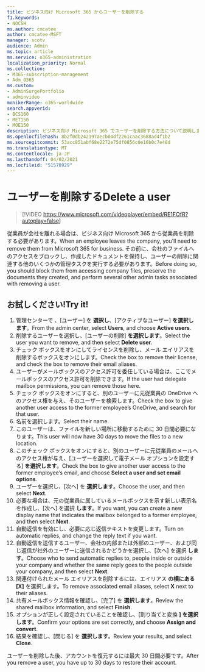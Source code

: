 ```yaml
---
title: ビジネス向け Microsoft 365 からユーザーを削除する
f1.keywords:
- NOCSH
ms.author: cmcatee
author: cmcatee-MSFT
manager: scotv
audience: Admin
ms.topic: article
ms.service: o365-administration
localization_priority: Normal
ms.collection:
- M365-subscription-management
- Adm_O365
ms.custom:
- AdminSurgePortfolio
- adminvideo
monikerRange: o365-worldwide
search.appverid:
- BCS160
- MET150
- MOE150
description: ビジネス向け Microsoft 365 でユーザーを削除する方法について説明します。
ms.openlocfilehash: 8b2f0db242197aecb04df2261caac3688ad4f1b2
ms.sourcegitcommit: 53acc851abf68e2272e75df0856c0e16b0c7e48d
ms.translationtype: MT
ms.contentlocale: ja-JP
ms.lasthandoff: 04/02/2021
ms.locfileid: "51578929"
---
```

# <a name="delete-a-user"></a><span data-ttu-id="4dafe-103">ユーザーを削除する</span><span class="sxs-lookup"><span data-stu-id="4dafe-103">Delete a user</span></span>

> [!VIDEO https://www.microsoft.com/videoplayer/embed/RE1FOfR?autoplay=false]

<span data-ttu-id="4dafe-104">従業員が会社を離れる場合は、ビジネス向け Microsoft 365 から従業員を削除する必要があります。</span><span class="sxs-lookup"><span data-stu-id="4dafe-104">When an employee leaves the company, you'll need to remove them from Microsoft 365 for business.</span></span> <span data-ttu-id="4dafe-105">その前に、会社のファイルへのアクセスをブロックし、作成したドキュメントを保持し、ユーザーの削除に関連する他のいくつかの管理タスクを実行する必要があります。</span><span class="sxs-lookup"><span data-stu-id="4dafe-105">Before doing so, you should block them from accessing company files, preserve the documents they created, and perform several other admin tasks associated with removing a user.</span></span>

## <a name="try-it"></a><span data-ttu-id="4dafe-106">お試しください!</span><span class="sxs-lookup"><span data-stu-id="4dafe-106">Try it!</span></span>

1. <span data-ttu-id="4dafe-107">管理センターで 、[ユーザー] を **選択し**、[アクティブなユーザー] **を選択します**。</span><span class="sxs-lookup"><span data-stu-id="4dafe-107">From the admin center, select **Users**, and choose **Active users**.</span></span>
1. <span data-ttu-id="4dafe-108">削除するユーザーを選択し、[ユーザーの削除] **を選択します**。</span><span class="sxs-lookup"><span data-stu-id="4dafe-108">Select the user you want to remove, and then select **Delete user**.</span></span>
1. <span data-ttu-id="4dafe-109">チェック ボックスをオンにしてライセンスを削除し、メール エイリアスを削除するボックスをオンにします。</span><span class="sxs-lookup"><span data-stu-id="4dafe-109">Check the box to remove their license, and check the box to remove their email aliases.</span></span>
1. <span data-ttu-id="4dafe-110">ユーザーがメールボックスのアクセス許可を委任している場合は、ここでメールボックスのアクセス許可を削除できます。</span><span class="sxs-lookup"><span data-stu-id="4dafe-110">If the user had delegate mailbox permissions, you can remove those here.</span></span>
1. <span data-ttu-id="4dafe-111">チェック ボックスをオンにすると、別のユーザーに元従業員の OneDrive へのアクセス権を与え、そのユーザーを検索します。</span><span class="sxs-lookup"><span data-stu-id="4dafe-111">Check the box to give another user access to the former employee’s OneDrive, and search for that user.</span></span>
1. <span data-ttu-id="4dafe-112">名前を選択します。</span><span class="sxs-lookup"><span data-stu-id="4dafe-112">Select their name.</span></span>
1. <span data-ttu-id="4dafe-113">このユーザーは、ファイルを新しい場所に移動するために 30 日間必要になります。</span><span class="sxs-lookup"><span data-stu-id="4dafe-113">This user will now have 30 days to move the files to a new location.</span></span>
1. <span data-ttu-id="4dafe-114">このチェック ボックスをオンにすると、別のユーザーに元従業員のメールへのアクセス権が与え、[ユーザーを選択して電子メール オプションを設定する] **を選択します**。</span><span class="sxs-lookup"><span data-stu-id="4dafe-114">Check the box to give another user access to the former employee’s email, and choose **Select a user and set email options**.</span></span>
1. <span data-ttu-id="4dafe-115">ユーザーを選択し、[次へ] を **選択します**。</span><span class="sxs-lookup"><span data-stu-id="4dafe-115">Choose the user, and then select **Next**.</span></span>
1. <span data-ttu-id="4dafe-116">必要な場合は、元の従業員に属しているメールボックスを示す新しい表示名を作成し、[次へ] を選択 **します**。</span><span class="sxs-lookup"><span data-stu-id="4dafe-116">If you want, you can create a new display name that indicates the mailbox belonged to a former employee, and then select **Next**.</span></span>
1. <span data-ttu-id="4dafe-117">自動返信を有効にし、必要に応じ返信テキストを変更します。</span><span class="sxs-lookup"><span data-stu-id="4dafe-117">Turn on automatic replies, and change the reply text if you want.</span></span>
1. <span data-ttu-id="4dafe-118">自動返信を送信するユーザー、会社の内部または外部のユーザー、および同じ返信が社外のユーザーに送信されるかどうかを選択し、[次へ] を選択 **します**。</span><span class="sxs-lookup"><span data-stu-id="4dafe-118">Choose who to send automatic replies to, people inside or outside your company and whether the same reply goes to the people outside your company, and then select **Next**.</span></span>
1. <span data-ttu-id="4dafe-119">関連付けられたメール エイリアスを削除するには、エイリアス **の横にある [X]** を選択します。</span><span class="sxs-lookup"><span data-stu-id="4dafe-119">To remove associated email aliases, select **X** next to their aliases.</span></span>
1. <span data-ttu-id="4dafe-120">共有メールボックス情報を確認し、[完了] を **選択します**。</span><span class="sxs-lookup"><span data-stu-id="4dafe-120">Review the shared mailbox information, and select **Finish**.</span></span>
1. <span data-ttu-id="4dafe-121">オプションが正しく設定されていることを確認し、[割り当てと変換 **] を選択します**。</span><span class="sxs-lookup"><span data-stu-id="4dafe-121">Confirm your options are set correctly, and choose **Assign and convert**.</span></span>
1. <span data-ttu-id="4dafe-122">結果を確認し、[閉じる] を **選択します**。</span><span class="sxs-lookup"><span data-stu-id="4dafe-122">Review your results, and select **Close**.</span></span>

<span data-ttu-id="4dafe-123">ユーザーを削除した後、アカウントを復元するには最大 30 日間必要です。</span><span class="sxs-lookup"><span data-stu-id="4dafe-123">After you remove a user, you have up to 30 days to restore their account.</span></span>
